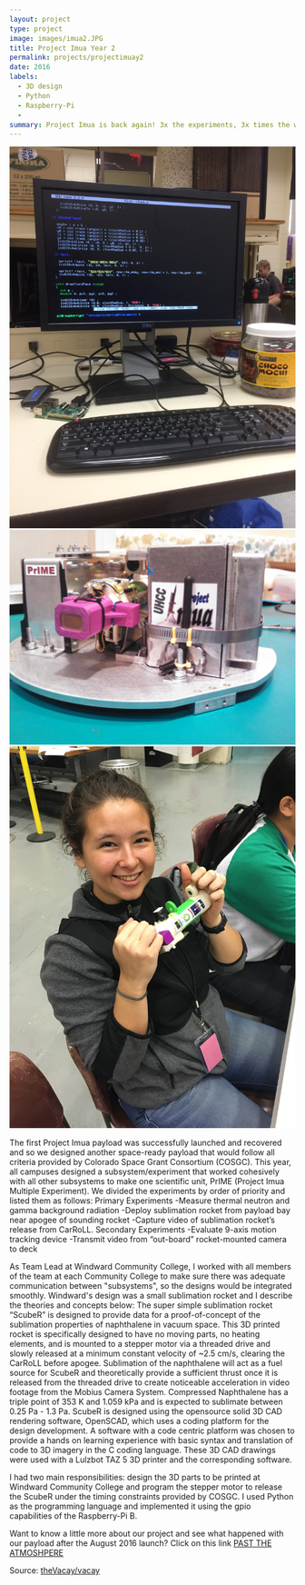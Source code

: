 ```yaml
---
layout: project
type: project
image: images/imua2.JPG
title: Project Imua Year 2
permalink: projects/projectimuay2
date: 2016
labels:
  - 3D design
  - Python
  - Raspberry-Pi
  - 
summary: Project Imua is back again! 3x the experiments, 3x times the work, 3x the fun.
---
```


<img class="ui medium right floated rounded image" src="../images/python.jpg">
<img class="ui medium right floated rounded image" src="../images/prime.jpg">
<img class="ui medium right floated rounded image" src="../images/elenascuber.jpg">

The first Project Imua payload was successfully launched and recovered and so we designed another space-ready payload that would follow all criteria provided by Colorado Space Grant Consortium (COSGC). This year, all campuses designed a subsystem/experiment that worked cohesively with all other subsystems to make one scientific unit, PrIME (Project Imua Multiple Experiment). We divided the experiments by order of priority and listed them as follows: 
Primary Experiments
  -Measure thermal neutron and gamma background radiation
  -Deploy sublimation rocket from payload bay near apogee of sounding rocket
  -Capture video of sublimation rocket’s release from CarRoLL.
Secondary Experiments
  -Evaluate 9-axis motion tracking device
  -Transmit video from “out-board” rocket-mounted camera to deck


As Team Lead at Windward Community College, I worked with all members of the team at each Community College to make sure there was adequate communication between "subsystems", so the designs would be integrated smoothly. Windward's design was a small sublimation rocket and I describe the theories and concepts below:
The super simple sublimation rocket “ScubeR” is designed to provide data for a proof-of-concept of the sublimation properties of naphthalene in vacuum space. This 3D printed rocket is specifically designed to have no moving parts, no heating elements, and  is mounted to a stepper motor via a threaded drive and slowly released at a minimum constant velocity of ~2.5 cm/s, clearing the CarRoLL before apogee. Sublimation of the naphthalene will act as a fuel source for ScubeR and theoretically provide a sufficient thrust once it is released from the threaded drive to create noticeable acceleration in video footage from the Mobius Camera System. Compressed Naphthalene has a triple point of 353 K and 1.059 kPa and is expected to sublimate between 0.25 Pa - 1.3 Pa. ScubeR is designed using the opensource solid 3D CAD rendering software, OpenSCAD, which uses a coding platform for the design development. A software with a code centric platform was chosen to provide a hands on learning experience with basic syntax and translation of code to 3D imagery in the C coding language. These 3D CAD drawings were used with a Lulzbot TAZ 5 3D printer and the corresponding software.

I had two main responsibilities: design the 3D parts to be printed at Windward Community College and program the stepper motor to release the ScubeR under the timing constraints provided by COSGC. I used Python as the programming language and implemented it using the gpio capabilities of the Raspberry-Pi B.

Want to know a little more about our project and see what happened with our payload after the August 2016 launch? Click on this link [PAST THE ATMOSHPERE](https://vimeo.com/189246610)
 
Source: <a href="https://github.com/theVacay/vacay"><i class="large github icon"></i>theVacay/vacay</a>

